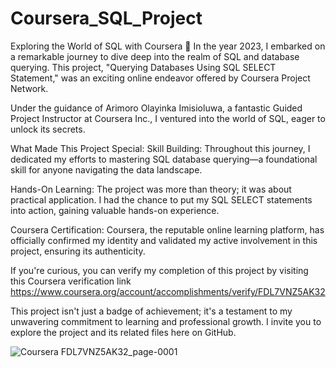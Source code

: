 # Coursera_SQL_Project
Exploring the World of SQL with Coursera 🚀
In the year 2023, I embarked on a remarkable journey to dive deep into the realm of SQL and database querying. This project, "Querying Databases Using SQL SELECT Statement," was an exciting online endeavor offered by Coursera Project Network.

Under the guidance of Arimoro Olayinka Imisioluwa, a fantastic Guided Project Instructor at Coursera Inc., I ventured into the world of SQL, eager to unlock its secrets.

What Made This Project Special:
Skill Building: Throughout this journey, I dedicated my efforts to mastering SQL database querying—a foundational skill for anyone navigating the data landscape.

Hands-On Learning: The project was more than theory; it was about practical application. I had the chance to put my SQL SELECT statements into action, gaining valuable hands-on experience.

Coursera Certification: Coursera, the reputable online learning platform, has officially confirmed my identity and validated my active involvement in this project, ensuring its authenticity.

If you're curious, you can verify my completion of this project by visiting this Coursera verification link https://www.coursera.org/account/accomplishments/verify/FDL7VNZ5AK32

This project isn't just a badge of achievement; it's a testament to my unwavering commitment to learning and professional growth. I invite you to explore the project and its related files here on GitHub.

![Coursera FDL7VNZ5AK32_page-0001](https://github.com/shivam12345kesarwaniS/Coursera_SQL_Project/assets/138551775/cdde9320-738a-4992-9067-323ec9e1a780)

